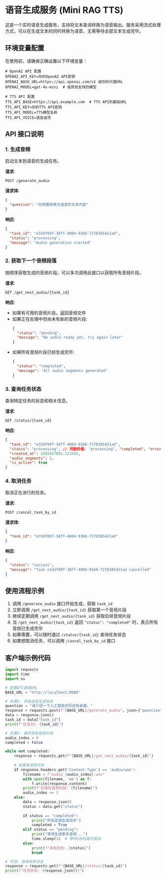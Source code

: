# 语音生成服务 (Mini RAG TTS)

这是一个实时语音生成服务，支持将文本查询转换为语音输出。服务采用流式处理方式，可以在生成文本的同时转换为语音，无需等待全部文本生成完毕。

## 环境变量配置

在使用前，请确保正确设置以下环境变量：

```
# OpenAI API 配置
OPENAI_API_KEY=你的OpenAI API密钥
OPENAI_BASE_URL=https://api.openai.com/v1 或你的代理URL
OPENAI_MODEL=gpt-4o-mini  # 或其他支持的模型

# TTS API 配置
TTS_API_BASE=https://api.example.com  # TTS API的基础URL
TTS_API_KEY=你的TTS API密钥
TTS_API_MODEL=TTS模型名称
TTS_API_VOICE=语音选项
```

## API 接口说明

### 1. 生成音频

启动文本到语音的生成任务。

**请求**:
```
POST /generate_audio
```

**请求体**:
```json
{
  "question": "你想要转换为语音的文本内容"
}
```

**响应**:
```json
{
  "task_id": "e33df09f-38ff-4084-91b8-7278385421ad",
  "status": "processing",
  "message": "Audio generation started"
}
```

### 2. 获取下一个音频段落

按顺序获取生成的音频片段。可以多次调用此接口以获取所有音频片段。

**请求**:
```
GET /get_next_audio/{task_id}
```

**响应**:
- 如果有可用的音频片段，返回音频文件
- 如果正在处理中但尚未有新的音频片段:
  ```json
  {
    "status": "pending",
    "message": "No audio ready yet, try again later"
  }
  ```
- 如果所有音频片段已经生成完毕:
  ```json
  {
    "status": "completed",
    "message": "All audio segments generated"
  }
  ```

### 3. 查询任务状态

查询特定任务的状态和相关信息。

**请求**:
```
GET /status/{task_id}
```

**响应**:
```json
{
  "task_id": "e33df09f-38ff-4084-91b8-7278385421ad",
  "status": "processing", // 可能的值: "processing", "completed", "error", "cancelled"
  "created_at": 1683457892.123456,
  "audio_segments": 3,
  "is_active": true
}
```

### 4. 取消任务

取消正在进行的任务。

**请求**:
```
POST /cancel_task_by_id
```

**请求体**:
```json
{
  "task_id": "e33df09f-38ff-4084-91b8-7278385421ad"
}
```

**响应**:
```json
{
  "status": "success",
  "message": "Task e33df09f-38ff-4084-91b8-7278385421ad cancelled"
}
```

## 使用流程示例

1. 调用 `/generate_audio` 接口开始生成，获取 `task_id`
2. 立即调用 `/get_next_audio/{task_id}` 获取第一个音频片段
3. 继续定期调用 `/get_next_audio/{task_id}` 获取后续音频片段
4. 当 `/get_next_audio/{task_id}` 返回 `"status": "completed"` 时，表示所有音频已生成完毕
5. 如果需要，可以随时通过 `/status/{task_id}` 查询任务状态
6. 如果想取消任务，可以调用 `/cancel_task_by_id` 接口

## 客户端示例代码

```python
import requests
import time
import os

# 配置API基础URL
BASE_URL = "http://localhost:8009"

# 步骤1: 开始语音生成任务
question = "请介绍一下人工智能的历史和发展。"
response = requests.post(f"{BASE_URL}/generate_audio", json={"question": question})
data = response.json()
task_id = data["task_id"]
print(f"任务ID: {task_id}")

# 步骤2: 循环获取音频片段
audio_index = 0
completed = False

while not completed:
    response = requests.get(f"{BASE_URL}/get_next_audio/{task_id}")
    
    # 如果是音频文件
    if response.headers.get('Content-Type') == 'audio/wav':
        filename = f"audio_{audio_index}.wav"
        with open(filename, 'wb') as f:
            f.write(response.content)
        print(f"已保存音频片段: {filename}")
        audio_index += 1
    else:
        data = response.json()
        status = data.get("status")
        
        if status == "completed":
            print("所有音频生成完毕")
            completed = True
        elif status == "pending":
            print("等待生成更多音频...")
            time.sleep(1)  # 等待1秒后再次尝试
        else:
            print(f"未知状态: {status}")
            break

# 可选: 查询任务状态
response = requests.get(f"{BASE_URL}/status/{task_id}")
print(f"任务状态: {response.json()}")
``` 